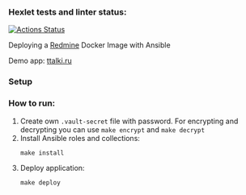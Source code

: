 ### Hexlet tests and linter status:
[![Actions Status](https://github.com/OlgaZtv/devops-for-programmers-project-76/actions/workflows/hexlet-check.yml/badge.svg)](https://github.com/OlgaZtv/devops-for-programmers-project-76/actions)

Deploying a [Redmine](https://hub.docker.com/_/redmine/) Docker Image with Ansible

Demo app: [ttalki.ru](https://ttalki.ru/)

### Setup

### How to run:
1. Create own `.vault-secret` file with password. For encrypting and decrypting you can use `make encrypt` and `make decrypt`
2. Install Ansible roles and collections:
   ```shell
   make install
   ```
3. Deploy application:
   ```shell
   make deploy
   ```